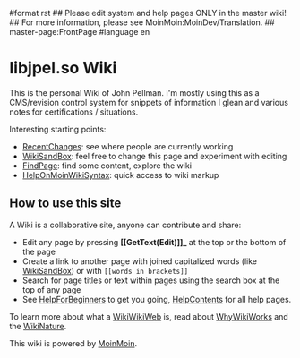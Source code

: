 \#format rst \#\# Please edit system and help pages ONLY in the master wiki! \#\# For more information, please see MoinMoin:MoinDev/Translation. \#\# master-page:FrontPage \#language en

libjpel.so Wiki
===============

This is the personal Wiki of John Pellman. I'm mostly using this as a CMS/revision control system for snippets of information I glean and various notes for certifications / situations.

Interesting starting points:

-   [RecentChanges](../RecentChanges): see where people are currently working
-   [WikiSandBox](../WikiSandBox): feel free to change this page and experiment with editing
-   [FindPage](../FindPage): find some content, explore the wiki
-   [HelpOnMoinWikiSyntax](../HelpOnMoinWikiSyntax): quick access to wiki markup

How to use this site
--------------------

A Wiki is a collaborative site, anyone can contribute and share:

-   Edit any page by pressing **[[GetText(Edit)]]\_** at the top or the bottom of the page
-   Create a link to another page with joined capitalized words (like [WikiSandBox](../WikiSandBox)) or with `[[words in brackets]]`
-   Search for page titles or text within pages using the search box at the top of any page
-   See [HelpForBeginners](../HelpForBeginners) to get you going, [HelpContents](../HelpContents) for all help pages.

To learn more about what a [WikiWikiWeb](../WikiWikiWeb) is, read about [WhyWikiWorks](../wiki:MoinMoin:WhyWikiWorks) and the [WikiNature](../wiki:MoinMoin:WikiNature).

This wiki is powered by [MoinMoin](http://moinmo.in/).
